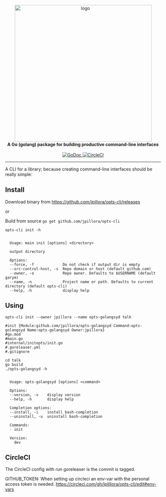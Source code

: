 <p align="center">
<img width="443" alt="logo" src="https://user-images.githubusercontent.com/633843/57529538-84a22780-7378-11e9-9235-312633dc125e.png"><br>
<b>A Go (golang) package for building productive command-line interfaces</b><br><br>
<a href="https://godoc.org/github.com/jpillora/opts#Opts" rel="nofollow">
	<img src="https://camo.githubusercontent.com/42566bdba17f1a0c86c1a1de859d6ab70bde1457/68747470733a2f2f676f646f632e6f72672f6769746875622e636f6d2f6a70696c6c6f72612f6f7074733f7374617475732e737667" alt="GoDoc" data-canonical-src="https://godoc.org/github.com/jpillora/opts?status.svg" style="max-width:100%;">
</a>
<a href="https://circleci.com/gh/jpillora/opts" rel="nofollow">
	<img src="https://camo.githubusercontent.com/34202387888c6b05f640653a29bb1e204f5a9e19/68747470733a2f2f636972636c6563692e636f6d2f67682f6a70696c6c6f72612f6f7074732e7376673f7374796c653d736869656c6426636972636c652d746f6b656e3d36396566396336616330643863656263623335346262383563333737656365666637376266623162" alt="CircleCI" data-canonical-src="https://circleci.com/gh/jpillora/opts.svg?style=shield&amp;circle-token=69ef9c6ac0d8cebcb354bb85c377eceff77bfb1b" style="max-width:100%;">
</a>
</p>

---

A CLI for a library; because creating command-line interfaces should be really simple:

## Install
Download binary from https://github.com/jpillora/opts-cli/releases

or

Build from source `go get github.com/jpillora/opts-cli`

`opts-cli init -h`
<!--tmpl,code=plain:go run main.go init -h -->
``` plain 

  Usage: main init [options] <directory>

  output directory

  Options:
  --force, -f             Do not check if output dir is empty
  --src-control-host, -s  Repo domain or host (default github.com)
  --owner, -o             Repo owner. Defaults to $USERNAME (default garym)
  --name, -n              Project name or path. Defaults to current directory (default opts-cli)
  --help, -h              display help

```
<!--/tmpl-->

## Using

`opts-cli init --owner jpillora --name opts-golangsyd talk`
<!--tmpl,code=plain:go run main.go init --owner jpillora --name opts-golangsyd talk -->
``` plain 
#init {Module:github.com/jpillora/opts-golangsyd Command:opts-golangsyd Name:opts-golangsyd Owner:jpillora}
#go.mod
#main.go
#internal/initopts/init.go
#.goreleaser.yml
#.gitignore
```
<!--/tmpl-->

```
cd talk
go build
./opts-golangsyd -h
```
<!--tmpl,code=plain:cd talk; go run main.go -h -->
``` plain 

  Usage: opts-golangsyd [options] <command>

  Options:
  --version, -v    display version
  --help, -h       display help

  Completion options:
  --install, -i    install bash-completion
  --uninstall, -u  uninstall bash-completion

  Commands:
  · init

  Version:
    dev

```
<!--/tmpl-->

## CircleCI

The CircleCI config with run goreleaser is the commit is tagged.

GITHUB_TOKEN: When setting up circleci an env-var with the personal access token is needed. https://circleci.com/gh/jplillora/opts-cli/edit#env-vars

